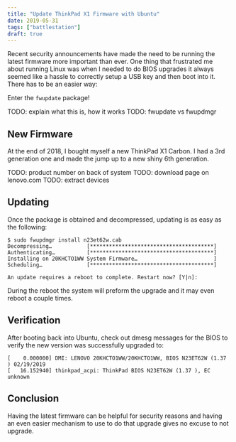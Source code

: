 ```yaml
---
title: "Update ThinkPad X1 Firmware with Ubuntu"
date: 2019-05-31
tags: ["battlestation"]
draft: true
---
```


Recent security announcements have made the need to be running the latest firmware more important than ever. One thing that frustrated me about running Linux was when I needed to do BIOS upgrades it always seemed like a hassle to correctly setup a USB key and then boot into it. There has to be an easier way:

Enter the `fwupdate` package!

TODO: explain what this is, how it works
TODO: fwupdate vs fwupdmgr

## New Firmware

At the end of 2018, I bought myself a new ThinkPad X1 Carbon. I had a 3rd generation one and made the jump up to a new shiny 6th generation.

TODO: product number on back of system
TODO: download page on lenovo.com
TODO: extract devices

## Updating

Once the package is obtained and decompressed, updating is as easy as the following:

```shell
$ sudo fwupdmgr install n23et62w.cab
Decompressing…           [***************************************]
Authenticating…          [***************************************]
Installing on 20KHCTO1WW System Firmware…                        ]
Scheduling…              [***************************************]

An update requires a reboot to complete. Restart now? [Y|n]:
```

During the reboot the system will preform the upgrade and it may even reboot a couple times.

## Verification

After booting back into Ubuntu, check out dmesg messages for the BIOS to verify the new version was successfully upgraded to:

```shell
[    0.000000] DMI: LENOVO 20KHCTO1WW/20KHCTO1WW, BIOS N23ET62W (1.37 ) 02/19/2019
[   16.152940] thinkpad_acpi: ThinkPad BIOS N23ET62W (1.37 ), EC unknown
```

## Conclusion

Having the latest firmware can be helpful for security reasons and having an even easier mechanism to use to do that upgrade gives no excuse to not upgrade.

